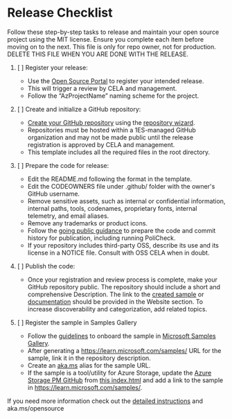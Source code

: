 # Release Checklist

Follow these step-by-step tasks to release and maintain your open source project using the MIT license. Ensure you complete each item before moving on to the next. This file is only for repo owner, not for production. DELETE THIS FILE WHEN YOU ARE DONE WITH THE RELEASE.

1.  [ ] Register your release:
    - Use the [Open Source Portal](https://repos.opensource.microsoft.com/release) to register your intended release.
    - This will trigger a review by CELA and management.
    - Follow the “AzProjectName” naming scheme for the project.

2. [ ] Create and initialize a GitHub repository:
   - [Create your GitHub repository](https://docs.opensource.microsoft.com/releasing/release-on-github/repo-creation) using the [repository wizard](https://repos.opensource.microsoft.com/microsoft/new).
   - Repositories must be hosted within a 1ES-managed GitHub organization and may not be made public until the release registration is approved by CELA and management.
   - This template includes all the required files in the root directory.

3. [ ] Prepare the code for release:
   - Edit the README.md following the format in the template.
   - Edit the CODEOWNERS file under .github/ folder with the owner's GitHub username.
   - Remove sensitive assets, such as internal or confidential information, internal paths, tools, codenames, proprietary fonts, internal telemetry, and email aliases.
   - Remove any trademarks or product icons.
   - Follow the [going public guidance](https://docs.opensource.microsoft.com/releasing/general-guidance/going-public) to prepare the code and commit history for publication, including running PoliCheck.
   - If your repository includes third-party OSS, describe its use and its license in a NOTICE file. Consult with OSS CELA when in doubt.

4. [ ] Publish the code:
   - Once your registration and review process is complete, make your GitHub repository public. The repository should include a short and comprehensive Description. The link to the [created sample](https://learn.microsoft.com/samples/) or [documentation](/learn.microsoft.com/docs/) should be provided in the Website section. To increase discoverability and categorization, add related topics. 

5. [ ] Register the sample in Samples Gallery
    - Follow the [guidelines](https://review.learn.microsoft.com/en-us/help/contribute/samples/?branch=main) to onboard the sample in [Microsoft Samples Gallery](https://learn.microsoft.com/samples/).
    - After generating a https://learn.microsoft.com/samples/ URL for the sample, link it in the repository description. 
    - Create an [aka.ms](aka.ms) alias for the sample URL.
    - If the sample is a tool/utility for Azure Storage, update the [Azure Storage PM GitHub](https://azure.github.io/Storage/docs/tools-and-utilities/) from [this index.html](https://github.com/Azure/Storage/blob/master/docs/docs/tools-and-utilities/index.html) and add a link to the sample in  https://learn.microsoft.com/samples/.


If you need more information check out the [detailed instructions](https://docs.opensource.microsoft.com/releasing/) and aka.ms/opensource